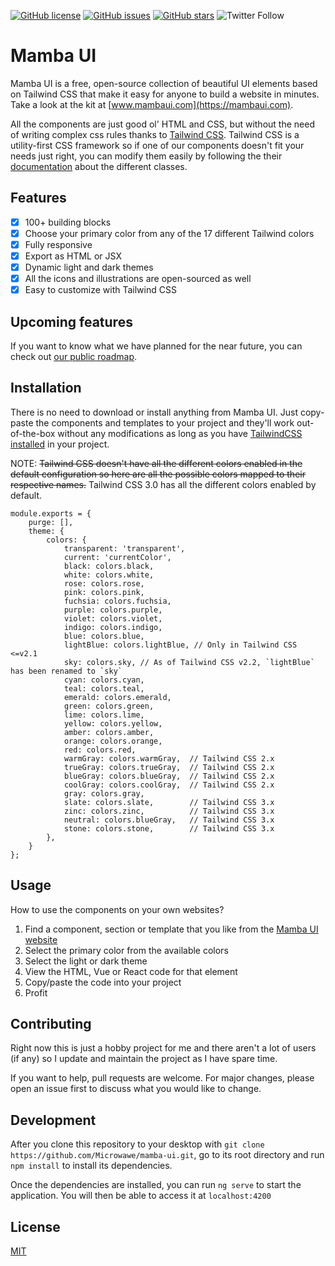[![GitHub license](https://img.shields.io/github/license/Microwawe/mamba-ui)](https://github.com/Microwawe/mamba-ui/blob/master/LICENSE.md)
[![GitHub issues](https://img.shields.io/github/issues/Microwawe/mamba-ui)](https://github.com/Microwawe/mamba-ui/issues)
[![GitHub stars](https://img.shields.io/github/stars/Microwawe/mamba-ui)](https://github.com/Microwawe/mamba-ui/stargazers)
![Twitter Follow](https://img.shields.io/twitter/follow/mamba_ui?style=social)

# Mamba UI

Mamba UI is a free, open-source collection of beautiful UI elements based on Tailwind CSS that make it easy for anyone to build a website in minutes. Take a look at the kit at [www.mambaui.com](https://mambaui.com).

All the components are just good ol' HTML and CSS, but without the need of writing complex css rules thanks to [Tailwind CSS](https://tailwindcss.com/). Tailwind CSS is a utility-first CSS
framework so if one of our components doesn't fit your needs just right, you can modify
them easily by following the their [documentation](https://tailwindcss.com/docs) about the different classes.

## Features

- [x] 100+ building blocks
- [x] Choose your primary color from any of the 17 different Tailwind colors
- [x] Fully responsive
- [x] Export as HTML or JSX
- [x] Dynamic light and dark themes
- [x] All the icons and illustrations are open-sourced as well
- [x] Easy to customize with Tailwind CSS

## Upcoming features

If you want to know what we have planned for the near future, you can check out [our public roadmap](https://mambaui.com/docs/roadmap).

## Installation

There is no need to download or install anything from Mamba UI. Just copy-paste the components and templates to your project and they'll work out-of-the-box without any modifications as long as you have [TailwindCSS installed](https://tailwindcss.com/docs/installation) in your project.

NOTE: ~~Tailwind CSS doesn't have all the different colors enabled in the default configuration so here are all the possible colors mapped to their respective names.~~ Tailwind CSS 3.0 has all the different colors enabled by default.

```
module.exports = {
	purge: [],
	theme: {
		colors: {
			transparent: 'transparent',
			current: 'currentColor',
			black: colors.black,
			white: colors.white,
			rose: colors.rose,
			pink: colors.pink,
			fuchsia: colors.fuchsia,
			purple: colors.purple,
			violet: colors.violet,
			indigo: colors.indigo,
			blue: colors.blue,
			lightBlue: colors.lightBlue, // Only in Tailwind CSS <=v2.1
			sky: colors.sky, // As of Tailwind CSS v2.2, `lightBlue` has been renamed to `sky`
			cyan: colors.cyan,
			teal: colors.teal,
			emerald: colors.emerald,
			green: colors.green,
			lime: colors.lime,
			yellow: colors.yellow,
			amber: colors.amber,
			orange: colors.orange,
			red: colors.red,
			warmGray: colors.warmGray, 	// Tailwind CSS 2.x
			trueGray: colors.trueGray, 	// Tailwind CSS 2.x
			blueGray: colors.blueGray, 	// Tailwind CSS 2.x
			coolGray: colors.coolGray, 	// Tailwind CSS 2.x
			gray: colors.gray,
			slate: colors.slate, 		// Tailwind CSS 3.x
			zinc: colors.zinc, 			// Tailwind CSS 3.x
			neutral: colors.blueGray, 	// Tailwind CSS 3.x
			stone: colors.stone, 		// Tailwind CSS 3.x
		},
	}
};
```

## Usage

How to use the components on your own websites?

1. Find a component, section or template that you like from the [Mamba UI website](https://mambaui.com)
2. Select the primary color from the available colors
3. Select the light or dark theme
4. View the HTML, Vue or React code for that element
5. Copy/paste the code into your project
6. Profit

## Contributing

Right now this is just a hobby project for me and there aren't a lot of users (if any) so I update and maintain the project as I have spare time.

If you want to help, pull requests are welcome. For major changes, please open an issue first to discuss what you would like to change.

## Development

After you clone this repository to your desktop with `git clone https://github.com/Microwawe/mamba-ui.git`, go to its root directory and run `npm install` to install its dependencies.

Once the dependencies are installed, you can run `ng serve` to start the application. You will then be able to access it at `localhost:4200`

## License

[MIT](https://choosealicense.com/licenses/mit/)

